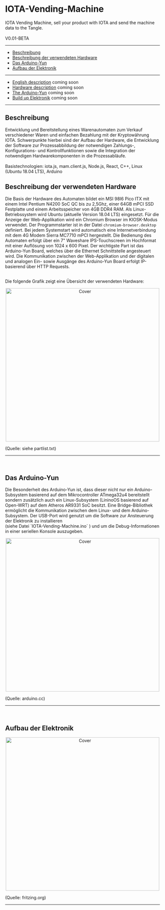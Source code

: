 # IOTA-Vending-Machine
IOTA Vending Machine, sell your product with IOTA and send the machine data to the Tangle.
<br>
<br>
V0.01-BETA 

* * *

+ [Beschreibung](#german)
+ [Beschreibung der verwendeten Hardware](#hardware)
+ [Das Arduino-Yun](#arduinoyun)
+ [Aufbau der Elektronik](#elektronik)
***
+ [English description](#english) coming soon
+ [Hardware description](#harwareE) coming soon
+ [The Arduino-Yun](#arduinoyunE) coming soon
+ [Build up Elektronik](#elektronikE) coming soon

* * *
<a name="german"></a><h2>Beschreibung</h2>
Entwicklung und Bereitstellung eines Warenautomaten zum Verkauf verschiedener Waren und einfachen Bezahlung mit der Kryptowährung IOTA. Schwerpunkte hierbei sind der Aufbau der Hardware, die Entwicklung der Software zur Prozessabbildung der notwendigen Zahlungs-, Konfigurations- und Kontrollfunktionen sowie die Integration der notwendigen Hardwarekomponenten in die Prozessabläufe.
<br>
<br>
Basistechnologien: iota.js, mam.client.js, Node.js, React, C++, Linux (Ubuntu 18.04 LTS), Arduino


<a name="hardware"></a><h2>Beschreibung der verwendeten Hardware</h2>
Die Basis der Hardware des Automaten bildet ein MSI 98I6 Pico ITX mit einem Intel Pentium N4200 SoC QC bis zu 2,5Ghz, einer 64GB mPCI SSD Festplatte und einem Arbeitsspeicher von 4GB DDR4 RAM. Als Linux-Betriebssystem wird Ubuntu (aktuelle Version 18.04 LTS) eingesetzt. Für die Anzeige der Web-Applikation wird ein Chromium Browser im KIOSK-Modus verwendet. Der Programmstarter ist in der Datei `chromium-browser.desktop` definiert. Bei jedem Systemstart wird automatisch eine Internetverbindung mit dem 4G Modem Sierra MC7710 mPCI hergestellt. Die Bedienung des Automaten erfolgt über ein 7" Waveshare IPS-Touchscreen im Hochformat mit einer Auflösung von 1024 x 600 Pixel. 
Der wichtigste Part ist das Arduino-Yun Board, welches über die Ethernet Schnittstelle angesteuert wird. Die Kommunikation zwischen der Web-Applikation und der digitalen und analogen Ein- sowie Ausgänge des Arduino-Yun Board erfolgt IP-basierend über HTTP Requests.

<br>
Die folgende Grafik zeigt eine Übersicht der verwendeten Hardware:
<br>
<p><center><img src="https://oxinon.com/wp-content/uploads/2019/02/KomponentAll5.png" alt="Cover" width="500"></center></p>
(Quelle: siehe partlist.txt)
<hr>

<br>
<a name="arduinoyun"></a><h2>Das Arduino-Yun</h2>
Die Besonderheit des Arduino-Yun ist, dass dieser nicht nur ein Arduino-Subsystem basierend auf dem Mikrocontroller ATmega32u4 bereitstellt sondern zusätzlich auch ein Linux-Subsystem (LininoOS basierend auf Open-WRT) auf dem Atheros AR9331 SoC besitzt. Eine Bridge-Bibliothek ermöglicht die Kommunikation zwischen dem Linux- und dem Arduino-Subsystem.
Der USB-Port wird genutzt um die Software zur Ansteuerung der Elektronik zu installieren 
<br>
(siehe Datei `IOTA-Vending-Machine.ino` ) und um die Debug-Informationen in einer seriellen Konsole auszugeben.
<br>
<p><center><img src="https://oxinon.com/wp-content/uploads/2019/02/BridgeBlockDiag-2.png" alt="Cover" width="500"></center></p>
(Quelle: arduino.cc)
<hr>
<br>
<a name="elektronik"></a><h2>Aufbau der Elektronik</h2>
<p><center><img src="https://oxinon.com/wp-content/uploads/2019/02/fritzing.png" alt="Cover" width="500"></center></p>
(Quelle: fritzing.org)
<hr>

<br>

